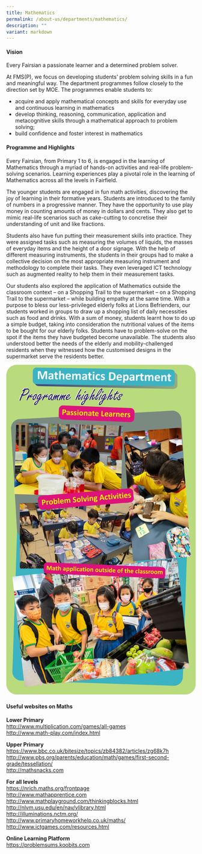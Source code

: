 ```yaml
---
title: Mathematics
permalink: /about-us/departments/mathematics/
description: ""
variant: markdown
---
```

<h4><strong>Vision</strong></h4>
<p>Every Fairsian a passionate learner and a determined problem solver.</p>
<p>At FMS(P), we focus on developing students’ problem solving skills in a fun and meaningful way. The department programmes follow closely to the direction set by MOE. The programmes enable students to:</p>
<ul>
<li>acquire and apply mathematical concepts and skills for everyday use and continuous learning in mathematics</li>
<li>develop thinking, reasoning, communication, application and metacognitive skills through a mathematical approach to problem solving;</li>
<li>build confidence and foster interest in mathematics</li>
</ul>
<h4><strong>Programme and Highlights</strong></h4>
<p>Every Fairsian, from Primary 1 to 6, is engaged in the learning of Mathematics through a myriad of hands-on activities and real-life problem-solving scenarios. Learning experiences play a pivotal role in the learning of Mathematics across all the levels in Fairfield.&nbsp;</p>
<p>The younger students are engaged in fun math activities, discovering the joy of learning in their formative years. Students are introduced to the family of numbers in a progressive manner. They have the opportunity to use play money in counting amounts of money in dollars and cents. They also get to mimic real-life scenarios such as cake-cutting to concretise their understanding of unit and like fractions.</p>
<p>Students also have fun putting their measurement skills into practice. They were assigned tasks such as measuring the volumes of liquids, the masses of everyday items and the height of a door signage. With the help of different measuring instruments, the students in their groups had to make a collective decision on the most appropriate measuring instrument and methodology to complete their tasks. They even leveraged ICT technology such as augmented reality to help them in their measurement tasks.</p>
<p>Our students also explored the application of Mathematics outside the classroom context – on a Shopping Trail to the supermarket – on a Shopping Trail to the supermarket – while building empathy at the same time. With a purpose to bless our less-privileged elderly folks at Lions Befrienders, our students worked in groups to draw up a shopping list of daily necessities such as food and drinks. With a sum of money, students learnt how to do up a simple budget, taking into consideration the nutritional values of the items to be bought for our elderly folks. Students have to problem-solve on the spot if the items they have budgeted become unavailable. The students also understood better the needs of the elderly and mobility-challenged residents when they witnessed how the customised designs in the supermarket serve the residents better.</p>
<img src="/images/math.jpg">
<h4><strong>Useful websites on Maths</strong></h4>
<p><strong>Lower Primary<br></strong><a href="http://www.multiplication.com/games/all-games" target="_blank" rel="noopener">http://www.multiplication.com/games/all-games</a><br><a href="http://www.math-play.com/index.html" target="_blank" rel="noopener">http://www.math-play.com/index.html</a></p>
<p><strong>Upper Primary<br></strong><a href="https://www.bbc.co.uk/bitesize/topics/zb84382/articles/zg68k7h" target="">https://www.bbc.co.uk/bitesize/topics/zb84382/articles/zg68k7h</a><br><a href="http://www.pbs.org/parents/education/math/games/first-second-grade/tessellation/" target="_blank" rel="noopener">http://www.pbs.org/parents/education/math/games/first-second-grade/tessellation/</a><br><a href="http://mathsnacks.com/" target="_blank" rel="noopener">http://mathsnacks.com</a></p>
<p><strong>For all levels<br></strong><a href="https://nrich.maths.org/frontpage" target="_blank" rel="noopener">https://nrich.maths.org/frontpage</a><br><a href="http://www.mathapprentice.com/" target="_blank" rel="noopener">http://www.mathapprentice.com</a><br><a href="http://www.mathplayground.com/thinkingblocks.html" target="_blank" rel="noopener">http://www.mathplayground.com/thinkingblocks.html</a><br><a href="http://nlvm.usu.edu/en/nav/vlibrary.html" target="_blank" rel="noopener">http://nlvm.usu.edu/en/nav/vlibrary.html</a><br><a href="http://illuminations.nctm.org/" target="_blank" rel="noopener">http://illuminations.nctm.org/</a><br><a href="http://www.primaryhomeworkhelp.co.uk/maths/" target="_blank" rel="noopener">http://www.primaryhomeworkhelp.co.uk/maths/</a><br><a href="http://www.ictgames.com/resources.html" target="_blank" rel="noopener">http://www.ictgames.com/resources.html</a></p>
<p><strong>Online Learning Platform<br></strong><a href="https://problemsums.koobits.com/" target="_blank" rel="noopener">https://problemsums.koobits.com</a></p>